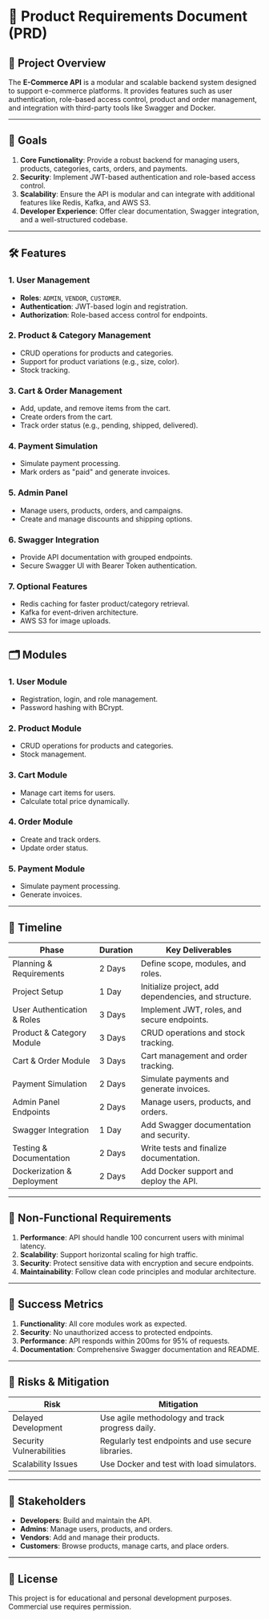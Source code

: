 # 📝 Product Requirements Document (PRD)

## 📌 Project Overview

The **E-Commerce API** is a modular and scalable backend system designed to support e-commerce platforms. It provides features such as user authentication, role-based access control, product and order management, and integration with third-party tools like Swagger and Docker.

---

## 🎯 Goals

1. **Core Functionality**: Provide a robust backend for managing users, products, categories, carts, orders, and payments.
2. **Security**: Implement JWT-based authentication and role-based access control.
3. **Scalability**: Ensure the API is modular and can integrate with additional features like Redis, Kafka, and AWS S3.
4. **Developer Experience**: Offer clear documentation, Swagger integration, and a well-structured codebase.

---

## 🛠 Features

### 1. **User Management**
- **Roles**: `ADMIN`, `VENDOR`, `CUSTOMER`.
- **Authentication**: JWT-based login and registration.
- **Authorization**: Role-based access control for endpoints.

### 2. **Product & Category Management**
- CRUD operations for products and categories.
- Support for product variations (e.g., size, color).
- Stock tracking.

### 3. **Cart & Order Management**
- Add, update, and remove items from the cart.
- Create orders from the cart.
- Track order status (e.g., pending, shipped, delivered).

### 4. **Payment Simulation**
- Simulate payment processing.
- Mark orders as "paid" and generate invoices.

### 5. **Admin Panel**
- Manage users, products, orders, and campaigns.
- Create and manage discounts and shipping options.

### 6. **Swagger Integration**
- Provide API documentation with grouped endpoints.
- Secure Swagger UI with Bearer Token authentication.

### 7. **Optional Features**
- Redis caching for faster product/category retrieval.
- Kafka for event-driven architecture.
- AWS S3 for image uploads.

---

## 🗂 Modules

### 1. **User Module**
- Registration, login, and role management.
- Password hashing with BCrypt.

### 2. **Product Module**
- CRUD operations for products and categories.
- Stock management.

### 3. **Cart Module**
- Manage cart items for users.
- Calculate total price dynamically.

### 4. **Order Module**
- Create and track orders.
- Update order status.

### 5. **Payment Module**
- Simulate payment processing.
- Generate invoices.

---

## 📅 Timeline

| **Phase**                  | **Duration** | **Key Deliverables**                                   |
|----------------------------|--------------|-------------------------------------------------------|
| Planning & Requirements     | 2 Days       | Define scope, modules, and roles.                    |
| Project Setup               | 1 Day        | Initialize project, add dependencies, and structure. |
| User Authentication & Roles | 3 Days       | Implement JWT, roles, and secure endpoints.          |
| Product & Category Module   | 3 Days       | CRUD operations and stock tracking.                  |
| Cart & Order Module         | 3 Days       | Cart management and order tracking.                  |
| Payment Simulation          | 2 Days       | Simulate payments and generate invoices.             |
| Admin Panel Endpoints       | 2 Days       | Manage users, products, and orders.                  |
| Swagger Integration         | 1 Day        | Add Swagger documentation and security.              |
| Testing & Documentation     | 2 Days       | Write tests and finalize documentation.              |
| Dockerization & Deployment  | 2 Days       | Add Docker support and deploy the API.               |

---

## 📖 Non-Functional Requirements

1. **Performance**: API should handle 100 concurrent users with minimal latency.
2. **Scalability**: Support horizontal scaling for high traffic.
3. **Security**: Protect sensitive data with encryption and secure endpoints.
4. **Maintainability**: Follow clean code principles and modular architecture.

---

## 📌 Success Metrics

1. **Functionality**: All core modules work as expected.
2. **Security**: No unauthorized access to protected endpoints.
3. **Performance**: API responds within 200ms for 95% of requests.
4. **Documentation**: Comprehensive Swagger documentation and README.

---

## 🧠 Risks & Mitigation

| **Risk**                     | **Mitigation**                                      |
|------------------------------|----------------------------------------------------|
| Delayed Development          | Use agile methodology and track progress daily.    |
| Security Vulnerabilities     | Regularly test endpoints and use secure libraries. |
| Scalability Issues           | Use Docker and test with load simulators.          |

---

## 📌 Stakeholders

- **Developers**: Build and maintain the API.
- **Admins**: Manage users, products, and orders.
- **Vendors**: Add and manage their products.
- **Customers**: Browse products, manage carts, and place orders.

---

## 📌 License

This project is for educational and personal development purposes. Commercial use requires permission.
